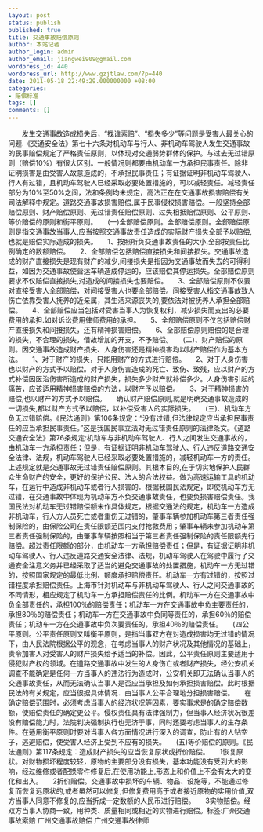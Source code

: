 ```yaml
---
layout: post
status: publish
published: true
title: 交通事故赔偿原则
author: 本站记者
author_login: admin
author_email: jiangwei909@gmail.com
wordpress_id: 440
wordpress_url: http://www.gzjtlaw.com/?p=440
date: 2011-05-18 22:49:29.000000000 +08:00
categories:
- 赔偿标准
tags: []
comments: []
---
```

　　发生交通事故造成损失后，&ldquo;找谁索赔&rdquo;、&ldquo;损失多少&rdquo;等问题是受害人最关心的问题.《交通安全法》第七十六条对机动车与行人、非机动车驾驶人发生交通事故的民事赔偿规定了严格责任原则，以体现对交通弱势群体的保护。与过去无过错原则（赔偿10%）有很大区别。一般情况则都要由机动车一方承担民事责任。除非证明损害是由受害人故意造成的，不承担民事责任；有证据证明非机动车驾驶人、行人有过错，且机动车驾驶人已经采取必要处置措施的，可以减轻责任。减轻责任部分为10%至50%之间，法和条例均未规定，高法正在在交通事故损害赔偿有关司法解释中规定。道路交通事故损害赔偿,属于民事侵权损害赔偿。一般坚持全部赔偿原则、财产赔偿原则、无过错责任赔偿原则、过失相抵赔偿原则、公平原则、等价赔偿的原则和衡平原则。　　(一)全部赔偿原则。全部赔偿原则。全部赔偿原则是指交通事故当事人,应当按照交通事故责任造成的实际财产损失全部予以赔偿,也就是赔偿实际造成的损失。　　1、按照所负交通事故责任的大小,全部按责任比例确定的数额赔偿。　　2、全部赔偿包括赔偿直接损失和间接损失。交通事故造成的财产直接损失是现有财产的减少,间接损失是指因为交通事故而失去的可得利益，如因为交通事故使营运车辆造成停运的，应该赔偿其停运损失。全部赔偿原则要求不仅赔偿直接损失,对造成的间接损失也要赔偿。　　3、全部赔偿原则不仅要对直接受害人全部赔偿，对间接受害人也要全部赔偿。间接受害人指交通事故致人伤亡依靠受害人抚养的近亲属，其生活来源丧失的,要依法对被抚养人承担全部赔偿。　　4、全部赔偿应当包括对受害当事人为恢复权利，减少损失而支出的必要费用的承担.如对诉讼费用律师费用的承担。　　5、全部赔偿原则不仅包括赔偿财产直接损失和间接损失，还有精神损害赔偿。　　6、全部赔偿原则赔偿的是合理的损失，不合理的损失，借故增加的开支，不予赔偿。　　(二)、财产赔偿的原则。因交通事故造成财产损失、人身伤害还是精神损害均以财产赔偿作为基本方法。　　1、对于财产的损失，只能用财产的方式进行赔偿。　　2、对于人身伤害也以财产的方式予以赔偿。对于人身伤害造成的死亡、致伤、致残，应以财产的方式补偿因医治伤害所造成的财产损失，损失多少财产就补偿多少。人身伤害引起的痛苦，应该适用精神损害赔偿的方法，以财产予以赔偿。　　3、对于精神损害的赔偿,也以财产的方式予以赔偿。　　确认财产赔偿原则,就是明确交通事故造成的一切损失,都以财产方式予以赔偿，以补偿受害人的实际损失。　　(三)、机动车方负无过错赔偿。《民法通则》第106条规定：&ldquo;没有过错,但法律规定应当承担民事责任的应当承担民事责任。&rdquo;这是我国民事立法对无过错责任原则的法律条文。《道路交通安全法》第76条规定:机动车与非机动车驾驶人、行人之间发生交通事故的，由机动车一方承担责任；但是，有证据证明非机动车驾驶人、行人违反道路交通安全法律、法规，机动车驾驶人已经采取必要处置措施的，减轻机动车一方的责任。上述规定就是交通事故无过错责任赔偿原则。其根本目的,在于切实地保护人民群众生命财产的安全，更好的保护公民、法人的合法权益。做为高速运输工具的机动车，在运行中造成非机动车或者行人损害的．根据我国民法规定，即使机动车方无过错，在交通事故中体现为机动车方不负交通事故责任，也要负损害赔偿责任。我国民法对机动车无过错赔偿额未作具体规定，根据交通法的规定，机动车一方造成非机动车，行人方人员死亡或者重伤无过错的，肇事车辆参加机动车第三者责任强制保险的，由保险公司在责任限额范围内支付抢救费用；肇事车辆未参加机动车第三者责任强制保险的，由肇事车辆按照相当于第三者责任强制保险的责任限额先行赔偿。超过责任限额的部分，由机动车一方承担赔偿责任；但是，有证据证明非机动车驾驶人、行人违反道路交通安全法律、法规，机动车驾驶人在驾驶中履行了交通安全注意义务并已经采取了适当的避免交通事故的处置措施，机动车一方无过错的，按照国家规定的最低比例、额度承担赔偿责任。机动车一方有过错的，按照过错程度承担赔偿责任。上海市针对机动车与非机动车驾驶人、行人之间交通事故的不同情形，相应规定了机动车一方承担赔偿责任的比例。机动车一方在交通事故中负全部责任的，承担100％的赔偿责任；机动车一方在交通事故中负主要责任的，承担80％的赔偿责任；机动车一方在交通事故中负同等责任的，承担60％的赔偿责任；机动车一方在交通事故中负次要责任的，承担40％的赔偿责任。　　(四公平原则。公平责任原则又叫衡平原则，是指当事双方在对造成损害均无过错的情况下，由人民法院根据公平的观念，在考虑当事人的财产状况及其他情况的基础上，责令加害人对受害人的财产损失给予适当的补偿。因此，公平责任原则主要适用于侵犯财产权的领域。在道路交通事故中发生的人身伤亡或者财产损失，经公安机关调查不能确定是任何一方当事人的违法行为造成时，公安机关即无法确认当事人的交通事故责任，从而无法确认当事人是否应当承担及如何承担损害赔偿。此时根据民法的有关规定，应当很据具体情况．由当事人公平合理地分担损害赔偿。　　在确定赔偿范围时，必须考虑当事人的经济状况等因素，要实事求是的确定赔偿数额，使赔偿责任的确定更公平。侵权责任具有法律强制力，但当事人经济状况很差没有赔偿能力时，法院判决强制执行也无济于事，同时还要考虑当事人的生存条件。在适用衡平原则时要对当事人各方面情况进行深入的调查，防止有的人钻空子，逃避赔偿，使受害人经济上受到不应有的损失。　　(五)等价赔偿的原则。《民法通则》第117条规定：造成财产损失的应当恢复原状或折价赔偿。　　1恢复原状。对财物损坏程度较轻，原物的主要部分没有损失，基本功能没有受到大的影响，经过维修或者配换零件修复后,在使用功能上,形态上和价值上不会有太大的变化和出入。　　2折价赔偿。交通事故中损坏的车辆、物品、设施等，不能通过修复而恢复远原状的,或者虽然可以修复,但修复费用高于或者接近原物的实用价值,双方当事人同意不修复的,应当折成一定数额的人民币进行赔偿。　　3实物赔偿。经双方当事人协商一致，用种类、质量相同或相近的实物进行赔偿。标签:广州交通事故索赔 广州交通事故赔偿 广州交通事故律师
